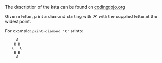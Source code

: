 The description of the kata can be found on [codingdojo.org](https://codingdojo.org/kata/Diamond/)

Given a letter, print a diamond starting with 'A' with the supplied letter at the widest point.

For example: `print-diamond 'C'` prints:

```
     A
    B B
   C   C
    B B
     A
```
